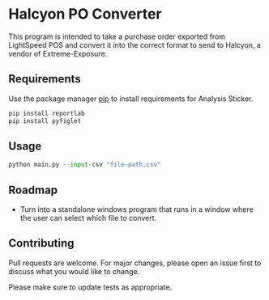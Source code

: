 # Halcyon PO Converter 

This program is intended to take a purchase order exported from LightSpeed POS and convert it into the correct format 
to send to Halcyon, a vendor of Extreme-Exposure.

## Requirements

Use the package manager [pip](https://pip.pypa.io/en/stable/) to install requirements for Analysis Sticker.

```bash
pip install reportlab
pip install pyfiglet
```

## Usage

```python
python main.py --input-csv "file-path.csv"
```


## Roadmap
- Turn into a standalone windows program that runs in a window where the user can select which file to convert.

## Contributing

Pull requests are welcome. For major changes, please open an issue first
to discuss what you would like to change.

Please make sure to update tests as appropriate.

